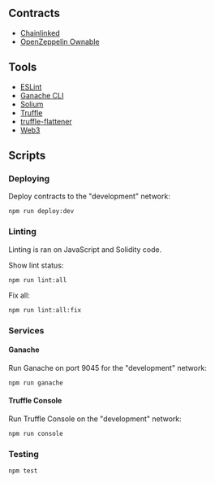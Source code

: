 
## Contracts

- [Chainlinked](https://github.com/smartcontractkit/chainlink/blob/master/solidity/contracts/Chainlinked.sol)
- [OpenZeppelin Ownable](https://github.com/OpenZeppelin/openzeppelin-solidity/blob/master/contracts/ownership/Ownable.sol)

## Tools

- [ESLint](https://github.com/eslint/eslint)
- [Ganache CLI](https://github.com/trufflesuite/ganache-cli)
- [Solium](https://github.com/duaraghav8/Solium)
- [Truffle](https://github.com/trufflesuite/truffle)
- [truffle-flattener](https://github.com/nomiclabs/truffle-flattener)
- [Web3](https://github.com/ethereum/web3.js/)

## Scripts

### Deploying

Deploy contracts to the "development" network:

```
npm run deploy:dev
```

### Linting

Linting is ran on JavaScript and Solidity code.

Show lint status:

```
npm run lint:all
```

Fix all:

```
npm run lint:all:fix
```

### Services

#### Ganache

Run Ganache on port 9045 for the "development" network:

```
npm run ganache
```

#### Truffle Console

Run Truffle Console on the "development" network:

```
npm run console
```

### Testing

```
npm test
```